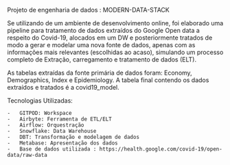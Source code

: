 Projeto de engenharia de dados : MODERN-DATA-STACK

Se utilizando de um ambiente de desenvolvimento online, foi elaborado uma pipeline para tratamento de dados extraídos do Google Open data a respeito do Covid-19, alocados em um DW e posteriormente tratados de modo a gerar e modelar uma nova fonte de dados, apenas com as informações mais relevantes (escolhidas ao acaso), simulando um processo completo de Extração, carregamento e tratamento de dados (ELT).

As tabelas extraídas da fonte primária de dados foram: Economy, Demographics, Index e Epidemiology. A tabela final contendo os dados extraídos e tratados é a covid19_model.


Tecnologias Utilizadas:

    -   GITPOD: Workspace
    -   Airbyte: Ferramenta de ETL/ELT
    -   Airflow: Orquestração
    -   Snowflake: Data Warehouse
    -   DBT: Transformação e modelagem de dados
    -   Metabase: Apresentação dos dados
    -   Base de dados utilizada : https://health.google.com/covid-19/open-data/raw-data
